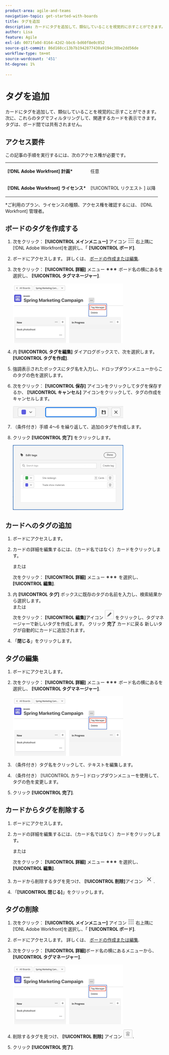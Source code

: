 ```yaml
---
product-area: agile-and-teams
navigation-topic: get-started-with-boards
title: タグを追加
description: カードにタグを追加して、類似していることを視覚的に示すことができます。 次に、これらのタグでフィルタリングして、関連するカードを表示できます。
author: Lisa
feature: Agile
exl-id: 0071fa0d-8164-42d2-bbc6-bd60f8e0c052
source-git-commit: 86d168cc13b7b1942877430a9194c38be2dd56de
workflow-type: tm+mt
source-wordcount: '451'
ht-degree: 1%

---
```


# タグを追加

カードにタグを追加して、類似していることを視覚的に示すことができます。 次に、これらのタグでフィルタリングして、関連するカードを表示できます。 タグは、ボード間では共有されません。

## アクセス要件

この記事の手順を実行するには、次のアクセス権が必要です。

<table style="table-layout:auto"> 
 <col> 
 </col> 
 <col> 
 </col> 
 <tbody> 
  <tr> 
   <td role="rowheader"><strong>[!DNL Adobe Workfront] 計画*</strong></td> 
   <td> <p>任意</p> </td> 
  </tr> 
  <tr> 
   <td role="rowheader"><strong>[!DNL Adobe Workfront] ライセンス*</strong></td> 
   <td> <p>[!UICONTROL リクエスト ] 以降</p> </td> 
  </tr> 
 </tbody> 
</table>

&#42;ご利用のプラン、ライセンスの種類、アクセス権を確認するには、 [!DNL Workfront] 管理者。

## ボードのタグを作成する

1. 次をクリック： **[!UICONTROL メインメニュー]** アイコン ![](assets/main-menu-icon.png) 右上隅に [!DNL Adobe Workfront]を選択し、「 **[!UICONTROL ボード]**.
1. ボードにアクセスします。 詳しくは、 [ボードの作成または編集](../../agile/get-started-with-boards/create-edit-board.md).
1. 次をクリック： **[!UICONTROL 詳細]** メニュー ![その他のメニュー](assets/more-icon-spectrum.png) ボード名の横にあるを選択し、 **[!UICONTROL タグマネージャー]**.

   ![「タグマネージャー」を選択します。](assets/boards-tagmanager-350x189.png)

1. 内 **[!UICONTROL タグを編集]** ダイアログボックスで、次を選択します。 **[!UICONTROL タグを作成]**.
1. 強調表示されたボックスにタグ名を入力し、ドロップダウンメニューからこのタグの色を選択します。
1. 次をクリック： **[!UICONTROL 保存]** アイコンをクリックしてタグを保存するか、 **[!UICONTROL キャンセル]** アイコンをクリックして、タグの作成をキャンセルします。

   ![](assets/boards-savecancelnewtag-350x38.png)

1. （条件付き）手順 4～6 を繰り返して、追加のタグを作成します。
1. クリック **[!UICONTROL 完了]** をクリックします。

   ![](assets/boards-edittagsdialog-350x205.png)

## カードへのタグの追加

1. ボードにアクセスします。
1. カードの詳細を編集するには、（カード名ではなく）カードをクリックします。

   または

   次をクリック： **[!UICONTROL 詳細]** メニュー ![[!UICONTROL その他のメニュー]](assets/more-icon-spectrum.png) を選択し、 **[!UICONTROL 編集]**.

1. 内 **[!UICONTROL タグ]** ボックスに既存のタグの名前を入力し、検索結果から選択します。\
   または\
   次をクリック： **[!UICONTROL 編集]**&#x200B;アイコン ![タグを編集](assets/boards-edittag-30x29.png) をクリックし、タグマネージャーで新しいタグを作成します。 クリック **完了** カードに戻る 新しいタグが自動的にカードに追加されます。
1. 「**閉じる**」をクリックします。

## タグの編集

1. ボードにアクセスします。
1. 次をクリック： **[!UICONTROL 詳細]** メニュー ![その他のメニュー](assets/more-icon-spectrum.png) ボード名の横にあるを選択し、 **[!UICONTROL タグマネージャー]**.

   ![「タグマネージャー」を選択します。](assets/boards-tagmanager-350x189.png)

1. （条件付き）タグ名をクリックして、テキストを編集します。
1. （条件付き） [!UICONTROL カラー] ドロップダウンメニューを使用して、タグの色を変更します。
1. クリック **[!UICONTROL 完了]**.

## カードからタグを削除する

1. ボードにアクセスします。
1. カードの詳細を編集するには、（カード名ではなく）カードをクリックします。

   または

   次をクリック： **[!UICONTROL 詳細]** メニュー ![[!UICONTROL その他のメニュー]](assets/more-icon-spectrum.png) を選択し、 **[!UICONTROL 編集]**.

1. カードから削除するタグを見つけ、 **[!UICONTROL 削除]**&#x200B;アイコン ![タグを削除](assets/copy-of-boards-remove-30x23.png).
1. 「**[!UICONTROL 閉じる]**」をクリックします。

## タグの削除

1. 次をクリック： **[!UICONTROL メインメニュー]** アイコン ![](assets/main-menu-icon.png) 右上隅に [!DNL Adobe Workfront]を選択し、「 **[!UICONTROL ボード]**.
1. ボードにアクセスします。 詳しくは、 [ボードの作成または編集](../../agile/get-started-with-boards/create-edit-board.md).
1. 次をクリック： **[!UICONTROL 詳細]**&#x200B;ボード名の横にあるメニューから、 **[!UICONTROL タグマネージャー]**.

   ![「タグマネージャー」を選択します。](assets/boards-tagmanager-350x189.png)

1. 削除するタグを見つけ、 **[!UICONTROL 削除]** アイコン ![タグを削除](assets/copy-of-boards-delete-30x27.png).
1. クリック **[!UICONTROL 完了]**.
